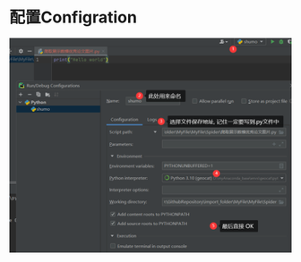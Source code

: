 

# 配置Configration

![image-20240310102847805](https://raw.githubusercontent.com/QDGSCLOUD/BJYH_picture/main/img3/image-20240310102847805.png)
